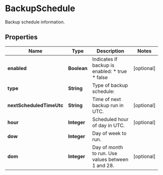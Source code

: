 

# BackupSchedule

Backup schedule information.

## Properties

| Name | Type | Description | Notes |
|------------ | ------------- | ------------- | -------------|
|**enabled** | **Boolean** | Indicates if backup is enabled:  * true * false |  [optional] |
|**type** | **String** | Type of backup schedule:  |   | Value | Description | | - | ------ | ------------- | |   | daily | Back up once per day at &#x60;hour&#x60;. | |   | weekly | Back up once per week on &#x60;dow&#x60; at &#x60;hour&#x60;. | |   | monthly | Back up each month at &#x60;dom&#x60; at &#x60;hour&#x60;. | |   | daily\\_alt\\_even | Back up on even dates at &#x60;hour&#x60;. | |   | daily\\_alt\\_odd | Back up on odd dates at &#x60;hour&#x60;. | |  [optional] |
|**nextScheduledTimeUtc** | **String** | Time of next backup run in UTC. |  [optional] |
|**hour** | **Integer** | Scheduled hour of day in UTC. |  [optional] |
|**dow** | **Integer** | Day of week to run.  |   | Value | Description | | - | ------ | ------------- | |   | 1 | Sunday | |   | 2 | Monday | |   | 3 | Tuesday | |   | 4 | Wednesday | |   | 5 | Thursday | |   | 6 | Friday | |   | 7 | Saturday | |  [optional] |
|**dom** | **Integer** | Day of month to run. Use values between 1 and 28. |  [optional] |



